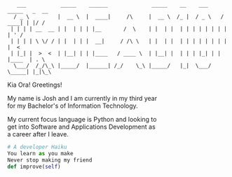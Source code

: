 ```
   ___           _____    ______              _____    __    ___     _____   _  __  
  / _ \         |  __ \  |  ____|     /\     |  __ \  /_ |  / _ \   / ____| | |/ /  
 | | | | __  __ | |  | | | |__       /  \    | |  | |  | | | | | | | |      | ' /   
 | | | | \ \/ / | |  | | |  __|     / /\ \   | |  | |  | | | | | | | |      |  <    
 | |_| |  >  <  | |__| | | |____   / ____ \  | |__| |  | | | |_| | | |____  | . \   
  \___/  /_/\_\ |_____/  |______| /_/    \_\ |_____/   |_|  \___/   \_____| |_|\_\  
```

Kia Ora! Greetings!

My name is Josh and I am currently in my third year\
for my Bachelor's of Information Technology.

My current focus language is Python and looking to\
get into Software and Applications Development as\
a career after I leave.

```python
# A developer Haiku
You learn as you make
Never stop making my friend
def improve(self)
```

